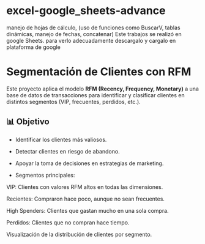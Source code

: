 # excel-google_sheets-advance
manejo de hojas de cálculo, (uso de funciones como BuscarV, tablas dinámicas, manejo de fechas, concatenar)
Este trabajos se realizó en google Sheets. para verlo adecuadamente descargalo y cargalo en plataforma de google

# Segmentación de Clientes con RFM

Este proyecto aplica el modelo **RFM (Recency, Frequency, Monetary)** a una base de datos de transacciones para identificar y clasificar clientes en distintos segmentos (VIP, frecuentes, perdidos, etc.).

## 📊 Objetivo
- Identificar los clientes más valiosos.
- Detectar clientes en riesgo de abandono.
- Apoyar la toma de decisiones en estrategias de marketing.

- Segmentos principales:

VIP: Clientes con valores RFM altos en todas las dimensiones.

Recientes: Compraron hace poco, aunque no sean frecuentes.

High Spenders: Clientes que gastan mucho en una sola compra.

Perdidos: Clientes que no compran hace tiempo.

Visualización de la distribución de clientes por segmento.
